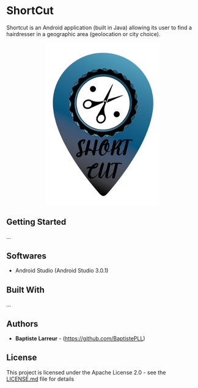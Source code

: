 # ShortCut

Shortcut is an Android application (built in Java) allowing its user to find a hairdresser in a geographic area (geolocation or city choice).

<p align="center"> 
<img src="shortcut_logo.png" width="300">
</p>

## Getting Started

...

## Softwares

* Android Studio (Android Studio 3.0.1)

## Built With

...

## Authors

* **Baptiste Larreur** - (https://github.com/BaptistePLL)

## License

This project is licensed under the Apache License 2.0 - see the [LICENSE.md](LICENSE) file for details
